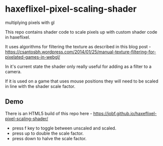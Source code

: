 # haxeflixel-pixel-scaling-shader
multiplying pixels with gl

This repo contains shader code to scale pixels up with custom shader code in haxeflixel.

It uses algorithms for filtering the texture as described in this blog post - https://csantosbh.wordpress.com/2014/01/25/manual-texture-filtering-for-pixelated-games-in-webgl/

In it's current state the shader only really useful for adding as a filter to a camera.

If it is used on a game that uses mouse positions they will need to be scaled in line with the shader scale factor.

## Demo

There is an HTML5 build of this repo here - https://jobf.github.io/haxeflixel-pixel-scaling-shader/

 - press f key to toggle between unscaled and scaled.
 - press up to double the scale factor.
 - press down to halve the scale factor.
